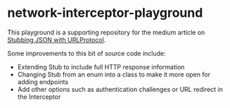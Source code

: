 # network-interceptor-playground

This playground is a supporting repository for the medium article on [Stubbing JSON with URLProtocol](https://medium.com/@mikechan123/stubbing-json-with-urlprotocol-e303f4a0023a).

Some improvements to this bit of source code include:
- Extending Stub to include full HTTP response information
- Changing Stub from an enum into a class to make it more open for adding endpoints
- Add other options such as authentication challenges or URL redirect in the Interceptor
